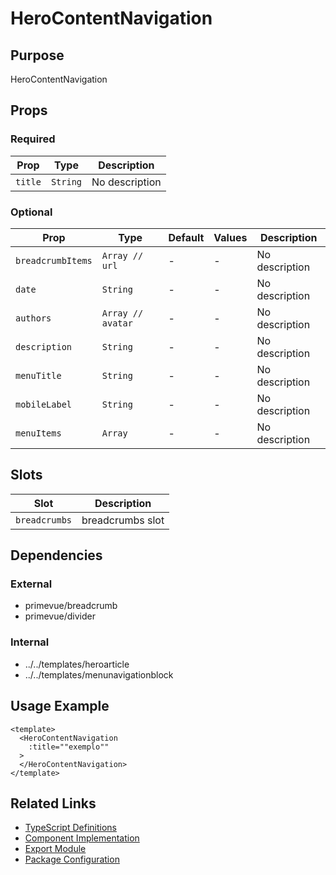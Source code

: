 # HeroContentNavigation

## Purpose

HeroContentNavigation

## Props

### Required
| Prop | Type | Description |
|------|------|-------------|
| `title` | `String` | No description |

### Optional
| Prop | Type | Default | Values | Description |
|------|------|---------|--------|-------------|
| `breadcrumbItems` | `Array // url` | - | - | No description |
| `date` | `String` | - | - | No description |
| `authors` | `Array // avatar` | - | - | No description |
| `description` | `String` | - | - | No description |
| `menuTitle` | `String` | - | - | No description |
| `mobileLabel` | `String` | - | - | No description |
| `menuItems` | `Array` | - | - | No description |

## Slots

| Slot | Description |
|------|-------------|
| `breadcrumbs` | breadcrumbs slot |

## Dependencies

### External
- primevue/breadcrumb
- primevue/divider

### Internal
- ../../templates/heroarticle
- ../../templates/menunavigationblock

## Usage Example

```vue
<template>
  <HeroContentNavigation
    :title=""exemplo""
  >
  </HeroContentNavigation>
</template>
```

## Related Links

- [TypeScript Definitions](./HeroContentNavigation.d.ts)
- [Component Implementation](./HeroContentNavigation.vue)
- [Export Module](./herocontentnavigation.js)
- [Package Configuration](./package.json)
